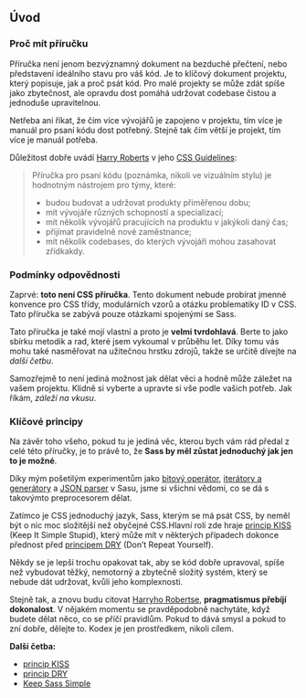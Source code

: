 
## Úvod

### Proč mít příručku

Příručka není jenom bezvýznamný dokument na bezduché přečtení, nebo představení ideálního stavu pro váš kód. Je to klíčový dokument projektu, který popisuje, jak a proč psát kód. Pro malé projekty se může zdát spíše jako zbytečnost, ale opravdu dost pomáhá udržovat codebase čistou a jednoduše upravitelnou.

Netřeba ani říkat, že čím více vývojářů je zapojeno v projektu, tím více je manuál pro psaní kódu dost potřebný. Stejně tak čím větší je projekt, tím více je manuál potřeba.

Důležitost dobře uvádí [Harry Roberts](https://csswizardry.com) v jeho [CSS Guidelines](https://cssguidelin.es/#the-importance-of-a-styleguide):

<blockquote>
  <p>Příručka pro psaní kódu (poznámka, nikoli ve vizuálním stylu) je hodnotným nástrojem pro týmy, které:</p>
  <ul>
    <li>budou budovat a udržovat produkty přiměřenou dobu;</li>
    <li>mít vývojáře různých schopností a specializací;</li>
    <li>mít několik vývojářů pracujících na produktu v jakýkoli daný čas;</li>
    <li>přijímat pravidelně nové zaměstnance;</li>
    <li>mít několik codebases, do kterých vývojáři mohou zasahovat zřídkakdy.</li>
  </ul>
</blockquote>

### Podmínky odpovědnosti

Zaprvé: **toto není CSS příručka**. Tento dokument nebude probírat jmenné konvence pro CSS třídy, modulárních vzorů a otázku problematiky ID v CSS. Tato příručka se zabývá pouze otázkami spojenými se Sass.

Tato příručka je také mojí vlastní a proto je **velmi tvrdohlavá**. Berte to jako sbírku metodik a rad, které jsem vykoumal v průběhu let. Díky tomu vás mohu také nasměřovat na užitečnou hrstku zdrojů, takže se určitě dívejte na *další četbu*.

Samozřejmě to není jediná možnost jak dělat věci a hodně může záležet na vašem projektu. Klidně si vyberte a upravte si vše podle vašich potřeb. Jak říkám, *záleží na vkusu*.

### Klíčové principy

Na závěr toho všeho, pokud tu je jediná věc, kterou bych vám rád předal z celé této příručky, je to právě to, že **Sass by měl zůstat jednoduchý jak jen to je možné**.

Díky mým pošetilým experimentům jako [bitový operátor](https://github.com/KittyGiraudel/SassyBitwise), [iterátory a generátory](https://github.com/KittyGiraudel/SassyIteratorsGenerators) a [JSON parser](https://github.com/KittyGiraudel/SassyJSON) v Sasu, jsme si všichni vědomi, co se dá s takovýmto preprocesorem dělat.

Zatímco je CSS jednoduchý jazyk, Sass, kterým se má psát CSS, by neměl být o nic moc složitější než obyčejné CSS.Hlavní roli zde hraje [princip KISS](https://cs.wikipedia.org/wiki/KISS) (Keep It Simple Stupid), který může mít v některých případech dokonce přednost před [principem DRY](https://cs.wikipedia.org/wiki/Don%27t_repeat_yourself) (Don’t Repeat Yourself).

Někdy se je lepší trochu opakovat tak, aby se kód dobře upravoval, spíše než vybudovat těžký, nemotorný a zbytečně složitý systém, který se nebude dát udržovat, kvůli jeho komplexnosti.

Stejně tak, a znovu budu citovat [Harryho Robertse](https://csswizardry.com), **pragmatismus přebíjí dokonalost**. V nějakém momentu se pravděpodobně nachytáte, když budete dělat něco, co se příčí pravidlům. Pokud to dává smysl a pokud to zní dobře, dělejte to. Kodex je jen prostředkem, nikoli cílem.

**Další četba:**

* [princip KISS](https://cs.wikipedia.org/wiki/KISS)
* [princip DRY](https://cs.wikipedia.org/wiki/Don%27t_repeat_yourself)
* [Keep Sass Simple](https://www.sitepoint.com/keep-sass-simple/)
